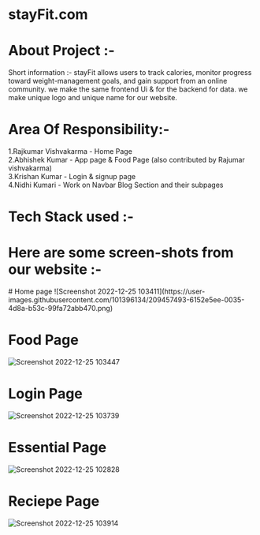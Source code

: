 # stayFit.com
<h1>About Project :-</h1>
Short information :- stayFit allows users to track calories, monitor progress toward weight-management goals, and gain support from an online community. we make the same frontend Ui &amp; for the backend for data. we make unique logo and unique name for our website.
<h1>Area Of Responsibility:-</h1> 
1.Rajkumar Vishvakarma - Home Page</br>
2.Abhishek Kumar - App page & Food Page (also contributed by Rajumar vishvakarma)</br>
3.Krishan Kumar - Login & signup page</br>
4.Nidhi Kumari -  Work on Navbar Blog Section and their subpages</br>
<h1>Tech Stack used :-</h1>
<h1>Here are some screen-shots from our website :-</h1>
# Home page
![Screenshot 2022-12-25 103411](https://user-images.githubusercontent.com/101396134/209457493-6152e5ee-0035-4d8a-b53c-99fa72abb470.png)

# Food Page
![Screenshot 2022-12-25 103447](https://user-images.githubusercontent.com/101396134/209457519-28156ef1-d593-4694-bbe0-659b231a6776.png)

# Login Page
![Screenshot 2022-12-25 103739](https://user-images.githubusercontent.com/101396134/209457536-0f826fe4-3c72-4b94-9a32-59d7f7333c98.png)

# Essential Page
![Screenshot 2022-12-25 102828](https://user-images.githubusercontent.com/101396134/209457545-ee542967-53d1-419e-860b-4f0e00ec813d.png)

# Reciepe Page
![Screenshot 2022-12-25 103914](https://user-images.githubusercontent.com/101396134/209457570-26e38995-e5d6-42b7-91bc-bfc6102e29c9.png)
